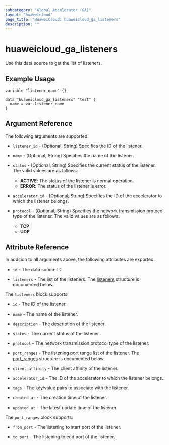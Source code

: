 ```yaml
---
subcategory: "Global Accelerator (GA)"
layout: "huaweicloud"
page_title: "HuaweiCloud: huaweicloud_ga_listeners"
description: ""
---
```


# huaweicloud_ga_listeners

Use this data source to get the list of listeners.

## Example Usage

```hcl
variable "listener_name" {}

data "huaweicloud_ga_listeners" "test" {
  name = var.listener_name
}
```

## Argument Reference

The following arguments are supported:

* `listener_id` - (Optional, String) Specifies the ID of the listener.

* `name` - (Optional, String) Specifies the name of the listener.

* `status` - (Optional, String) Specifies the current status of the listener.
  The valid values are as follows:
  + **ACTIVE**: The status of the listener is normal operation.
  + **ERROR**: The status of the listener is error.

* `accelerator_id` - (Optional, String) Specifies the ID of the accelerator to which the listener belongs.

* `protocol` - (Optional, String) Specifies the network transmission protocol type of the listener.
  The valid values are as follows:
  + **TCP**
  + **UDP**

## Attribute Reference

In addition to all arguments above, the following attributes are exported:

* `id` - The data source ID.

* `listeners` - The list of the listeners.
  The [listeners](#ga_listeners) structure is documented below.

<a name="ga_listeners"></a>
The `listeners` block supports:

* `id` - The ID of the listener.

* `name` - The name of the listener.  

* `description` - The description of the listener.

* `status` - The current status of the listener.

* `protocol` - The network transmission protocol type of the listener.

* `port_ranges` - The listening port range list of the listener.
  The [port_ranges](#listener_port_ranges) structure is documented below.

* `client_affinity` - The client affinity of the listener.

* `accelerator_id` - The ID of the accelerator to which the listener belongs.

* `tags` - The key/value pairs to associate with the listener.

* `created_at` - The creation time of the listener.

* `updated_at` - The latest update time of the listener.

<a name="listener_port_ranges"></a>
The `port_ranges` block supports:

* `from_port` - The listening to start port of the listener.

* `to_port` - The listening to end port of the listener.
